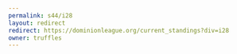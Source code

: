 ```yaml
---
permalink: s44/i28
layout: redirect
redirect: https://dominionleague.org/current_standings?div=i28
owner: truffles
---
```

